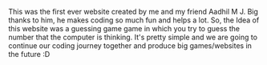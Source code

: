 This was the first ever website created by me and my friend Aadhil M J. Big thanks to him, he makes coding so much fun and helps a lot. So, the Idea of this website was a guessing game
game in which you try to guess the number that the computer is thinking. It's pretty simple and we are going to continue our coding journey together and produce big games/websites
in the future :D
